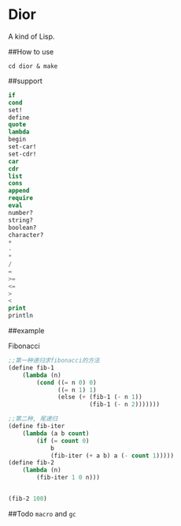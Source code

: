 # Dior

A kind of Lisp.

##How to use

```
cd dior & make
```

##support

```lisp
if
cond
set!
define
quote
lambda
begin
set-car!
set-cdr!
car
cdr
list
cons
append
require
eval
number?
string?
boolean?
character?
+
-
*
/
=
>=
<=
>
<
print
println
```

##example

Fibonacci

```lisp
;;第一种递归求fibonacci的方法
(define fib-1
	(lambda (n)
		(cond ((= n 0) 0)
		      ((= n 1) 1)
		      (else (+ (fib-1 (- n 1))
		      	       (fib-1 (- n 2)))))))

;;第二种, 尾递归
(define fib-iter
	(lambda (a b count)
		(if (= count 0)
		    b
		    (fib-iter (+ a b) a (- count 1)))))
(define fib-2
	(lambda (n)
		(fib-iter 1 0 n)))


(fib-2 100)
```

##Todo
`macro` and `gc`